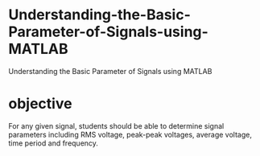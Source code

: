 # Understanding-the-Basic-Parameter-of-Signals-using-MATLAB
Understanding the Basic Parameter of Signals using MATLAB

# objective
For any given signal, students should be able to determine signal parameters including RMS voltage, peak-peak voltages, average voltage, time period and frequency. 

